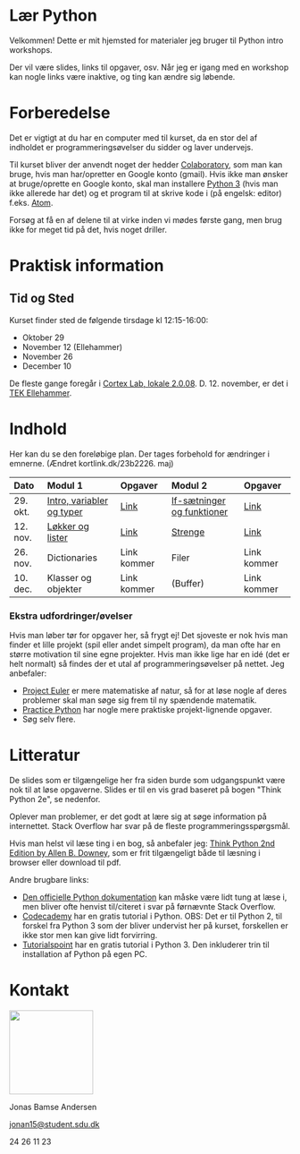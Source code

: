 # Lær Python
Velkommen! 
Dette er mit hjemsted for materialer jeg bruger til Python intro workshops.

Der vil være slides, links til opgaver, osv. Når jeg er igang med en workshop kan nogle links være inaktive, og ting kan ændre sig løbende.

# Forberedelse
Det er vigtigt at du har en computer med til kurset, da en stor del af indholdet er programmeringsøvelser du sidder og laver undervejs. 

Til kurset bliver der anvendt noget der hedder [Colaboratory](https://colab.research.google.com/), som man kan bruge, hvis man har/opretter en Google konto (gmail).
Hvis ikke man ønsker at bruge/oprette en Google konto, skal man installere [Python 3](https://www.python.org/downloads/) (hvis man ikke allerede har det) og et program til at skrive kode i (på engelsk: editor) f.eks. [Atom](https://atom.io/).

Forsøg at få en af delene til at virke inden vi mødes første gang, men brug ikke for meget tid på det, hvis noget driller.

# Praktisk information
## Tid og Sted
Kurset finder sted de følgende tirsdage kl 12:15-16:00:
* Oktober 29
* November 12 (Ellehammer)
* November 26
* December 10

De fleste gange foregår i [Cortex Lab, lokale 2.0.08](https://clients.mapsindoors.com/sdu/573f26e4bc1f571b08094312/details/5683d730423b7d1380c0da9f).
D. 12. november, er det i [TEK Ellehammer](https://clients.mapsindoors.com/sdu/573f26e4bc1f571b08094312/details/560156db423b7e2140a27614).


# Indhold
Her kan du se den foreløbige plan. Der tages forbehold for ændringer i emnerne. (Ændret kortlink.dk/23b2226. maj)

| Dato     | Modul 1                                                      | Opgaver                          | Modul 2                                                  | Opgaver                          |
| :---     | :---                                                         | :---                             | :---                                                     | :---                             |
| 29. okt. | [Intro, variabler og typer](intro_variable_typer_udtryk.pdf) | [Link](http://kortlink.dk/239ku) | [If-sætninger og funktioner](conditionals_functions.pdf) | [Link](http://kortlink.dk/239kv) |
| 12. nov. | [Løkker og lister](loops_lists.pdf)                          | [Link](http://kortlink.dk/23azz) | [Strenge](strings.pdf)                                   | [Link](http://kortlink.dk/23b22) |
| 26. nov. | Dictionaries                                                 | Link kommer                      | Filer                                                    | Link kommer                      |
| 10. dec. | Klasser og objekter                                          | Link kommer                      | (Buffer)                                                 | Link kommer                      |


### Ekstra udfordringer/øvelser
Hvis man løber tør for opgaver her, så frygt ej! Det sjoveste er nok hvis man finder et lille projekt (spil eller andet simpelt program), da man ofte har en større motivation til sine egne projekter. Hvis man ikke lige har en idé (det er helt normalt) så findes der et utal af programmeringsøvelser på nettet. Jeg anbefaler:

* [Project Euler](https://projecteuler.net/) er mere matematiske af natur, så for at løse nogle af deres problemer skal man søge sig frem til ny spændende matematik.
* [Practice Python](https://www.practicepython.org/) har nogle mere praktiske projekt-lignende opgaver.
* Søg selv flere.


# Litteratur
De slides som er tilgængelige her fra siden burde som udgangspunkt være nok til at løse opgaverne. Slides er til en vis grad baseret på bogen "Think Python 2e", se nedenfor.

Oplever man problemer, er det godt at lære sig at søge information på internettet. Stack Overflow har svar på de fleste programmeringsspørgsmål.

Hvis man helst vil læse ting i en bog, så anbefaler jeg: [Think Python 2nd Edition by Allen B. Downey](https://greenteapress.com/wp/think-python-2e/), som er frit tilgængeligt både til læsning i browser eller download til pdf.

Andre brugbare links:
* [Den officielle Python dokumentation](https://docs.python.org/3/library/index.html) kan måske være lidt tung at læse i, men bliver ofte henvist til/citeret i svar på førnævnte Stack Overflow.
* [Codecademy](https://www.codecademy.com/learn/learn-python) har en gratis tutorial i Python. OBS: Det er til Python 2, til forskel fra Python 3 som der bliver undervist her på kurset, forskellen er ikke stor men kan give lidt forvirring.
* [Tutorialspoint](https://www.tutorialspoint.com/python) har en gratis tutorial i Python 3. Den inkluderer trin til installation af Python på egen PC.

# Kontakt
<img src="res/figs/bamse.jpg" width="150" height="150">

Jonas Bamse Andersen

jonan15@student.sdu.dk

24 26 11 23
